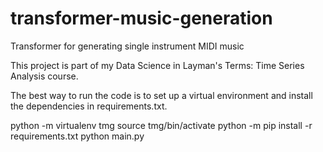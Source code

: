 # transformer-music-generation
Transformer for generating single instrument MIDI music

This project is part of my Data Science in Layman's Terms: Time Series Analysis course.

The best way to run the code is to set up a virtual environment and install the dependencies in requirements.txt.

python -m virtualenv tmg
source tmg/bin/activate
python -m pip install -r requirements.txt
python main.py
